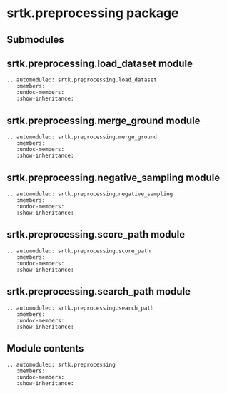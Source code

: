 # srtk.preprocessing package

## Submodules

## srtk.preprocessing.load_dataset module

```{eval-rst}
.. automodule:: srtk.preprocessing.load_dataset
   :members:
   :undoc-members:
   :show-inheritance:
```

## srtk.preprocessing.merge_ground module

```{eval-rst}
.. automodule:: srtk.preprocessing.merge_ground
   :members:
   :undoc-members:
   :show-inheritance:
```

## srtk.preprocessing.negative_sampling module

```{eval-rst}
.. automodule:: srtk.preprocessing.negative_sampling
   :members:
   :undoc-members:
   :show-inheritance:
```

## srtk.preprocessing.score_path module

```{eval-rst}
.. automodule:: srtk.preprocessing.score_path
   :members:
   :undoc-members:
   :show-inheritance:
```

## srtk.preprocessing.search_path module

```{eval-rst}
.. automodule:: srtk.preprocessing.search_path
   :members:
   :undoc-members:
   :show-inheritance:
```

## Module contents

```{eval-rst}
.. automodule:: srtk.preprocessing
   :members:
   :undoc-members:
   :show-inheritance:
```
